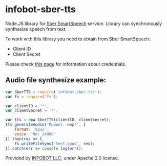 # infobot-sber-tts
Node.JS library for [Sber SmartSpeech](https://developers.sber.ru/portal/tools/smartspeech) service.
Library can synchronously synthesize speech from text.

To work with this library you need to obtain from Sber SmartSpeech:
* Client ID
* Client Secret

Please check [this page](https://developers.sber.ru/portal/tools/smartspeech) for information about credentials.

## Audio file synthesize example:
```javascript
var SberTTS = require('infobot-sber-tts');
var fs = require('fs');

var clientID = '*';
var clientSecret = '*';

var tts = new SberTTS(clientID, clientSecret);
tts.generateAudio('Привет, мир!', {
    format: 'opus',
    voice: 'Nec_24000'
}).then(res => {
    fs.writeFileSync('test.opus', res);
}).catch(err => console.log(err));
````

Provided by [INFOBOT LLC.](https://infobot.pro) under Apache 2.0 license.

